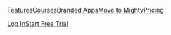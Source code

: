 [](https://www.mightynetworks.com/)

[Features](https://www.mightynetworks.com/features)[Courses](https://www.mightynetworks.com/features/online-courses)[Branded Apps](https://www.mightynetworks.com/pro)[Move to Mighty](https://www.mightynetworks.com/migration)[Pricing](https://www.mightynetworks.com/pricing)

[Log In](https://mightynetworks.com/sign_in)[Start Free Trial](https://cohost.mn.co/?plan=free-trial)